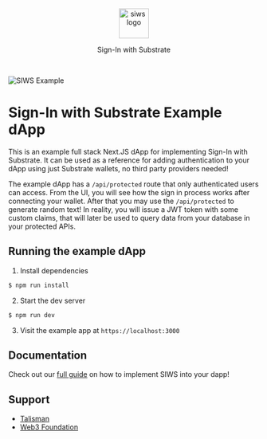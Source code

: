 <br/>

<p align="center">
  <a href="https://siws.xyz">
      <picture>
        <source media="(prefers-color-scheme: dark)" srcset="https://github.com/TalismanSociety/siws/blob/main/assets/Logo.svg?raw=true">
        <img alt="siws logo" src="https://github.com/TalismanSociety/siws/blob/main/assets/Logo.svg?raw=true" width="auto" height="60">
      </picture>
</a>
</p>
<p align="center">
  Sign-In with Substrate
<p>

<br>

![SIWS Example](https://github.com/TalismanSociety/siws/blob/main/assets/siws-example.png?raw=true "SIWS Example")

# Sign-In with Substrate Example dApp

This is an example full stack Next.JS dApp for implementing Sign-In with Substrate. It can be used as a reference for adding authentication to your dApp using just Substrate wallets, no third party providers needed!

The example dApp has a `/api/protected` route that only authenticated users can access. From the UI, you will see how the sign in process works after connecting your wallet. After that you may use the `/api/protected` to generate random text! In reality, you will issue a JWT token with some custom claims, that will later be used to query data from your database in your protected APIs.

## Running the example dApp

1. Install dependencies

```bash
$ npm run install
```

2. Start the dev server

```bash
$ npm run dev
```

3. Visit the example app at `https://localhost:3000`

## Documentation

Check out our [full guide](https://siws-docs.pages.dev/) on how to implement SIWS into your dapp!

## Support

- [Talisman](https://talisman.xyz)
- [Web3 Foundation](https://grants.web3.foundation/)
